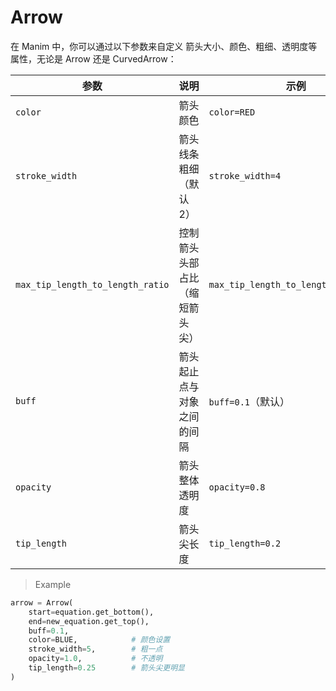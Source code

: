 # Arrow

在 Manim 中，你可以通过以下参数来自定义 箭头大小、颜色、粗细、透明度等属性，无论是 Arrow 还是 CurvedArrow：

| 参数                               | 说明              | 示例                                   |
| -------------------------------- | --------------- | ------------------------------------ |
| `color`                          | 箭头颜色            | `color=RED`                          |
| `stroke_width`                   | 箭头线条粗细（默认 2）    | `stroke_width=4`                     |
| `max_tip_length_to_length_ratio` | 控制箭头头部占比（缩短箭头尖） | `max_tip_length_to_length_ratio=0.1` |
| `buff`                           | 箭头起止点与对象之间的间隔   | `buff=0.1`（默认）                       |
| `opacity`                        | 箭头整体透明度         | `opacity=0.8`                        |
| `tip_length`                     | 箭头尖长度           | `tip_length=0.2`                     |


>Example
```py
arrow = Arrow(
    start=equation.get_bottom(),
    end=new_equation.get_top(),
    buff=0.1,
    color=BLUE,            # 颜色设置
    stroke_width=5,        # 粗一点
    opacity=1.0,           # 不透明
    tip_length=0.25        # 箭头尖更明显
)
```
